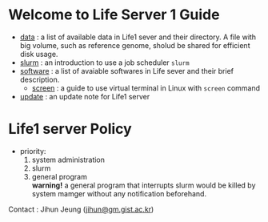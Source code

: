 # Welcome to Life Server 1 Guide
- [data](https://github.com/jihunni/Linux/blob/master/GIST_Life1_sever/data.md) : a list of available data in Life1 sever and their directory. A file with big volume, such as reference genome, sholud be shared for efficient disk usage.
- [slurm](https://github.com/jihunni/Linux/blob/master/GIST_Life1_sever/slurm.md) : an introduction to use a job scheduler `slurm`
- [software](https://github.com/jihunni/Linux/blob/master/GIST_Life1_sever/software.md) : a list of avaiable softwares in Life sever and their brief description.
	- [screen](https://github.com/jihunni/Linux/blob/master/GIST_Life1_sever/screen.md) : a guide to use virtual terminal in Linux with `screen` command
- [update](https://github.com/jihunni/Linux/blob/master/GIST_Life1_sever/update.md)  : an update note for Life1 server
# Life1 server Policy
  - priority:
    1. system administration
    2. slurm
    3. general program  
       **warning!** a general program that interrupts slurm would be killed by system mamger without any notification beforehand.

Contact : Jihun Jeung (jihun@gm.gist.ac.kr)
